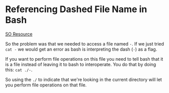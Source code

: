# Referencing Dashed File Name in Bash

[SO Resource](https://stackoverflow.com/questions/42187323/how-to-open-a-dashed-filename-using-terminal)

So the problem was that we needed to access a file named `-`. If we just tried `cat -` we would get an error as bash is interpreting the dash (`-`) as a flag.

If you want to perform file operations on this file you need to tell bash that it is a file instead of leaving it to bash to interoperate. You do that by doing this: `cat ./-`.

So using the `./` to indicate that we're looking in the current directory will let you perform file operations on that file. 